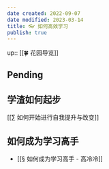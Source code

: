 ```yaml
---
date created: 2022-09-07
date modified: 2023-03-14
title: 👓 如何高效学习
publish: true
---
```

up:: [[🍀 花园导览]]

## Pending

##


## 学渣如何起步

[[∑ 如何开始进行自我提升与改变]]

## 如何成为学习高手

- [[§ 如何成为学习高手 - 高冷冷]]